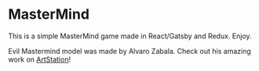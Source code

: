 # MasterMind

This is a simple MasterMind game made in React/Gatsby and Redux. Enjoy.

Evil Mastermind model was made by Alvaro Zabala. Check out his amazing work on [ArtStation](https://www.artstation.com/zawa)!
